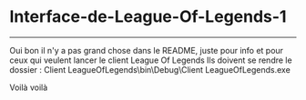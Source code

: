 # Interface-de-League-Of-Legends-1
---------------------------------------

Oui bon il n'y a pas grand chose dans le README, juste pour info et pour ceux qui veulent lancer le client League Of Legends
Ils doivent se rendre le dossier : Client LeagueOfLegends\bin\Debug\Client LeagueOfLegends.exe 

Voilà voilà 
